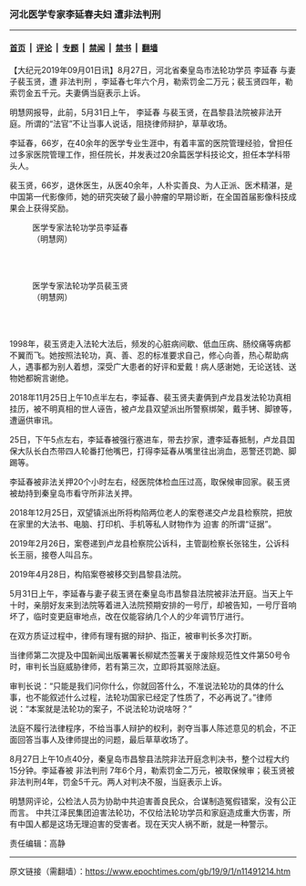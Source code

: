 ### 河北医学专家李延春夫妇 遭非法判刑

---

#### [首页](../../../..?n11491214) &nbsp;|&nbsp; [评论](../../../../../epoch-comment?n11491214) &nbsp;|&nbsp; [专题](../../../../../epoch-special?n11491214) &nbsp;|&nbsp; [禁闻](../../../../../epoch-news?n11491214) &nbsp;|&nbsp; [禁书](../../../../../books?n11491214) &nbsp;|&nbsp; [翻墙](https://github.com/gfw-breaker/nogfw/blob/master/README.md?n11491214)


<div class="post_content" id="artbody" itemprop="articleBody">
 <!-- article content begin -->
 <p>
  【大纪元2019年09月01日讯】8月27日，河北省秦皇岛市法轮功学员
  <ok href="https://www.epochtimes.com/gb/tag/%E6%9D%8E%E5%BB%B6%E6%98%A5.html">
   李延春
  </ok>
  与妻子裴玉贤，遭
  <ok href="https://www.epochtimes.com/gb/tag/%E9%9D%9E%E6%B3%95%E5%88%A4%E5%88%91.html">
   非法判刑
  </ok>
  ，李延春七年六个月，勒索罚金二万元；裴玉贤四年，勒索罚金五千元。夫妻俩当庭表示上诉。
 </p>
 <p class="p3">
  <span class="s1">
   明慧网报导，此前，5月31日上午，
   <ok href="https://www.epochtimes.com/gb/tag/%E6%9D%8E%E5%BB%B6%E6%98%A5.html">
    李延春
   </ok>
   与裴玉贤，在昌黎县法院被非法开庭。所谓的“法官”不让当事人说话，阻挠律师辩护，草草收场。
  </span>
 </p>
 <p class="p4">
  <span class="s1">
   李延春，66岁，在40余年的医学专业生涯中，有着丰富的医院管理经验，曾担任过多家医院管理工作，担任院长，并发表过20余篇医学科技论文，担任本学科带头人。
  </span>
 </p>
 <p class="p4">
  <span class="s1">
   裴玉贤，66岁，退休医生，从医40余年，人朴实善良、为人正派、医术精湛，是中国第一代影像师，她的研究突破了最小肿瘤的早期诊断，在全国首届影像科技成果会上获得奖励。
  </span>
 </p>
 <figure aria-describedby="caption-attachment-11491221" class="wp-caption aligncenter" id="attachment_11491221" style="width: 170px">
  <ok href="https://i.epochtimes.com/assets/uploads/2019/09/2019-8-30-li-yan-chun-ss.jpg" target="_blank">
   <img alt="" class="wp-image-11491221" src="https://i.epochtimes.com/assets/uploads/2019/09/2019-8-30-li-yan-chun-ss.jpg"/>
  </ok>
  <br/><figcaption class="wp-caption-text" id="caption-attachment-11491221">
   医学专家法轮功学员李延春（明慧网）
  </figcaption><br/>
 </figure><br/>
 <figure aria-describedby="caption-attachment-11491224" class="wp-caption aligncenter" id="attachment_11491224" style="width: 177px">
  <ok href="https://i.epochtimes.com/assets/uploads/2019/09/2019-8-31-mh-peiyuxian-ss.jpg" target="_blank">
   <img alt="" class="wp-image-11491224" src="https://i.epochtimes.com/assets/uploads/2019/09/2019-8-31-mh-peiyuxian-ss.jpg"/>
  </ok>
  <br/><figcaption class="wp-caption-text" id="caption-attachment-11491224">
   医学专家法轮功学员裴玉贤（明慧网）
  </figcaption><br/>
 </figure><br/>
 <p class="p4">
  <span class="s1">
   1998年，裴玉贤走入法轮大法后，频发的心脏病间歇、低血压病、肠绞痛等病都不翼而飞。她按照法轮功，真、善、忍的标准要求自己，修心向善，热心帮助病人，遇事都为别人着想，深受广大患者的好评和爱戴！病人感谢她，无论送钱、送物她都婉言谢绝。
  </span>
 </p>
 <p class="p4">
  <span class="s1">
   2018年11月25日上午10点半左右，李延春、裴玉贤夫妻俩到卢龙县发法轮功真相挂历，被不明真相的世人诬告，被卢龙县双望派出所警察绑架，戴手铐、脚镣等，遭逼供审讯。
  </span>
 </p>
 <p class="p4">
  <span class="s1">
   25日，下午5点左右，李延春被强行塞进车，带去抄家，遭李延春抵制，卢龙县国保大队长白杰带四人轮番打他嘴巴，打得李延春从嘴里往出淌血，恶警还罚跪、脚踢等。
  </span>
 </p>
 <p class="p4">
  <span class="s1">
   李延春被非法关押20个小时左右，经医院体检血压过高，取保候审回家。裴玉贤被劫持到秦皇岛市看守所非法关押。
  </span>
 </p>
 <p class="p4">
  <span class="s1">
   2018年12月25日，双望镇派出所将构陷两位老人的案卷递交卢龙县检察院，把放在家里的大法书、电脑、打印机、手机等私人财物作为
   <span class="s2">
    迫害
   </span>
   的所谓“证据”。
  </span>
 </p>
 <p class="p4">
  <span class="s1">
   2019年2月26日，案卷递到卢龙县检察院公诉科，主管副检察长张铭生，公诉科长王丽，接卷人叫吕东。
  </span>
 </p>
 <p class="p4">
  <span class="s1">
   2019年4月28日，构陷案卷被移交到昌黎县法院。
  </span>
 </p>
 <p class="p4">
  <span class="s1">
   5月31日上午，李延春与妻子裴玉贤在秦皇岛市昌黎县法院被非法开庭。当天上午十时，亲朋好友来到法院等着进入法院预期安排的一号厅，却被告知，一号厅音响坏了，临时变更庭审地点，改在仅能容纳几个人的少年调节厅进行。
  </span>
 </p>
 <p class="p4">
  <span class="s1">
   在双方质证过程中，律师有理有据的辩护、指正，被审判长多次打断。
  </span>
 </p>
 <p class="p4">
  <span class="s1">
   当律师第二次提及中国新闻出版署署长柳斌杰签署关于废除规范性文件第50号令时，审判长当庭威胁律师，若有第三次，立即将其驱除法庭。
  </span>
 </p>
 <p class="p4">
  <span class="s1">
   审判长说：“只能是我们问你什么，你就回答什么，不准说法轮功的具体的什么事，也不能叙述什么过程，法轮功国家已经定了性质了，不必再说了。”律师说：“本案就是法轮功的案子，不说法轮功说啥呀？”
  </span>
 </p>
 <p class="p4">
  <span class="s1">
   法庭不履行法律程序，不给当事人辩护的权利，剥夺当事人陈述意见的机会，不正面回答当事人及律师提出的问题，最后草草收场了。
  </span>
 </p>
 <p class="p4">
  <span class="s1">
   8月27日上午10点40分，秦皇岛市昌黎县法院非法开庭念判决书，整个过程大约15分钟。李延春被
   <ok href="https://www.epochtimes.com/gb/tag/%E9%9D%9E%E6%B3%95%E5%88%A4%E5%88%91.html">
    非法判刑
   </ok>
   7年6个月，勒索罚金二万元，被取保候审；裴玉贤被非法判刑4年，罚金5千元。两人对判决不服，当庭表示上诉。
  </span>
 </p>
 <p class="p4">
  <span class="s1">
   明慧网评论，公检法人员为协助中共迫害善良民众，合谋制造冤假错案，没有公正而言。
  </span>
  <span class="s1">
   中共江泽民集团迫害法轮功，不仅给法轮功学员和家庭造成重大伤害，所有中国人都是这场无理迫害的受害者。现在天灾人祸不断，就是一种警示。
  </span>
 </p>
 <p class="p4">
  责任编辑：高静
 </p>
 <!-- article content end -->
 <div id="below_article_ad">
 </div>
</div>


---

原文链接（需翻墙）：https://www.epochtimes.com/gb/19/9/1/n11491214.htm